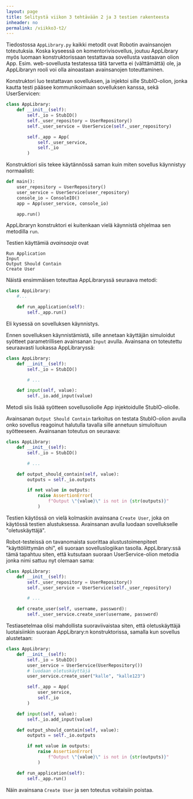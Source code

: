 ```yaml
---
layout: page
title: Selitystä viikon 3 tehtävään 2 ja 3 testien rakenteesta
inheader: no
permalink: /viikko3-t2/
---
```


Tiedostossa `AppLibrary.py` kaikki metodit ovat Robotin avainsanojen toteutuksia. Koska kyseessä on komentorivisovellus, joutuu AppLibrary myös luomaan konstruktorissaan testattavaa sovellusta vastaavan olion App. Esim. web-sovellusta testatessa tätä tarvetta ei (välttämättä) ole, ja AppLibraryn rooli voi olla ainoastaan avainsanojen toteuttaminen.

Konstruktori luo testattavan sovelluksen, ja injektoi sille StubIO-olion, jonka kautta testi pääsee kommunikoimaan sovelluksen kanssa, sekä UserServicen:

```py
class AppLibrary:
    def __init__(self):
        self._io = StubIO()
        self._user_repository = UserRepository()
        self._user_service = UserService(self._user_repository)

        self._app = App(
            self._user_service,
            self._io
        )
```

Konstruktiori siis tekee käytännössä saman kuin miten sovellus käynnistyy normaalisti:

```py
def main():
    user_repository = UserRepository()
    user_service = UserService(user_repository)
    console_io = ConsoleIO()
    app = App(user_service, console_io)

    app.run()
```

AppLibraryn konstruktori ei kuitenkaan vielä käynnistä ohjelmaa sen metodilla `run`.


Testien käyttämiä _avainsaoja_ ovat

```
Run Application
Input
Output Should Contain
Create User
```

Näistä ensimmäisen toteuttaa AppLibraryssä seuraava metodi:

```py
class AppLibrary:
    #...

    def run_application(self):
        self._app.run()
```

Eli kysessä on sovelluksen käynnistys.

Ennen sovelluksen käynnistämistä, sille annetaan käyttäjän simuloidut syötteet parametrillisen avainsanan `Input` avulla. Avainsana on toteutettu seuraavasti luokassa AppLibraryssä:

```py
class AppLibrary:
    def __init__(self):
        self._io = StubIO()

        # ...

    def input(self, value):
        self._io.add_input(value)
```

Metodi siis lisää syötteen sovellusoliolle App injektoidulle StubIO-oliolle.


Avainsanan `Output Should Contain` tarkoitus on testata StubIO-olion avulla onko sovellus reagoinut halutulla tavalla sille annetuun simuloituun syötteeseen. Avainsanan toteutus on seuraava:

```py
class AppLibrary:
    def __init__(self):
        self._io = StubIO()

        # ...

    def output_should_contain(self, value):
        outputs = self._io.outputs

        if not value in outputs:
            raise AssertionError(
                f"Output \"{value}\" is not in {str(outputs)}"
            )
```

Testien käytössä on vielä kolmaskin avainsana `Create User`, joka on käytössä testien alustuksessa. Avainsanan avulla luodaan sovellukselle "oletuskäyttäjä". 

Robot-testeissä on tavanomaista suorittaa alustustoimenpiteet "käyttöliittymän ohi", eli suoraan sovelluslogiikan tasolla. AppLibrary:ssä tämä tapahtuu siten, että kutsutaan suoraan UserService-olion metodia jonka nimi sattuu nyt olemaan sama:

```py
class AppLibrary:
    def __init__(self):
        self._user_repository = UserRepository()
        self._user_service = UserService(self._user_repository)

        # ...

    def create_user(self, username, password):
        self._user_service.create_user(username, password)
```

Testiasetelmaa olisi mahdollista suoraviivaistaa siten, että oletuskäyttäjä luotaisiinkin suoraan AppLibrary:n konstruktorissa, samalla kun sovellus alustetaan:

```py
class AppLibrary:
    def __init__(self):
        self._io = StubIO()
        user_service = UserService(UserRepository())
        # luodaan oletuskäyttäjä
        user_service.create_user("kalle", "kalle123")

        self._app = App(
            user_service,
            self._io
        )

    def input(self, value):
        self._io.add_input(value)

    def output_should_contain(self, value):
        outputs = self._io.outputs

        if not value in outputs:
            raise AssertionError(
                f"Output \"{value}\" is not in {str(outputs)}"
            )

    def run_application(self):
        self._app.run()
```

Näin avainsana `Create User` ja sen toteutus voitaisiin poistaa.
